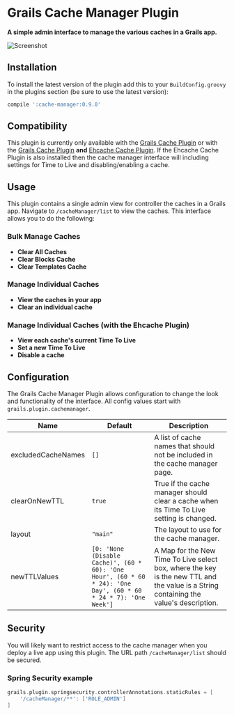 # Grails Cache Manager Plugin

**A simple admin interface to manage the various caches in a Grails app.**

![Screenshot](https://dl.dropboxusercontent.com/u/11285872/cache-manager.png)

## Installation

To install the latest version of the plugin add this to your `BuildConfig.groovy` in the plugins section (be sure to use the latest version):
```groovy
compile ':cache-manager:0.9.0'
```

## Compatibility

This plugin is currently only available with the [Grails Cache Plugin](http://grails.org/plugin/cache) or with the [Grails Cache Plugin](http://grails.org/plugin/cache) **and** [Ehcache Cache Plugin](http://grails.org/plugin/cache-ehcache). If the Ehcache Cache Plugin is also installed then the cache manager interface will including settings for Time to Live and disabling/enabling a cache.

## Usage

This plugin contains a single admin view for controller the caches in a Grails app. Navigate to `/cacheManager/list` to view the caches. This interface allows you to do the following:

### Bulk Manage Caches
* **Clear All Caches**
* **Clear Blocks Cache**
* **Clear Templates Cache**

### Manage Individual Caches
* **View the caches in your app**
* **Clear an individual cache**

### Manage Individual Caches (with the Ehcache Plugin)
* **View each cache's current Time To Live**
* **Set a new Time To Live**
* **Disable a cache**

## Configuration

The Grails Cache Manager Plugin allows configuration to change the look and functionality of the interface. All config values start with `grails.plugin.cachemanager`.

| Name               | Default      | Description                                                                              |
| ------------------ | ------------ | ---------------------------------------------------------------------------------------- |
| excludedCacheNames | `[]`         | A list of cache names that should not be included in the cache manager page.             |
| clearOnNewTTL      | `true`       | True if the cache manager should clear a cache when its Time To Live setting is changed. |
| layout             | `"main"`     | The layout to use for the cache manager.                                                 |
| newTTLValues       | `[0: 'None (Disable Cache)', (60 * 60): 'One Hour', (60 * 60 * 24): 'One Day', (60 * 60 * 24 * 7): 'One Week']` | A Map for the New Time To Live select box, where the key is the new TTL and the value is a String containing the value's description. |

## Security

You will likely want to restrict access to the cache manager when you deploy a live app using this plugin. The URL path `/cacheManager/list` should be secured.

### Spring Security example
```groovy
grails.plugin.springsecurity.controllerAnnotations.staticRules = [
    '/cacheManager/**': ['ROLE_ADMIN']
]
```
